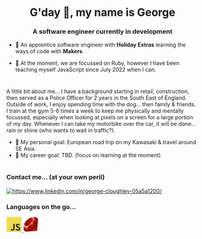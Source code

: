 
<h1 align="center">G'day 👋, my name is George</h1>

<h3 align="center">A software engineer currently in development</h3>

- 🤝 An apprentice software engineer with **Holiday Extras** learning the ways of code with **Makers**.

- 🔭 At the moment, we are focussed on Ruby, however I have been teaching myself JavaScript since July 2022 when I can.

<h1 align="center"></h1>

A little bit about me...
I have a background starting in retail, construction, then served as a Police Officer for 2 years in the South East of England. Outside of work, I enjoy spending time with the dog... then family & friends. I train at the gym 5-6 times a week to keep me physically and mentally focussed, especially when looking at pixels on a screen for a large portion of my day. Whenever I can take my motorbike over the car, it will be done... rain or shine (who wants to wait in traffic?).

- 🎯 My personal goal: European road trip on my Kawasaki & travel around SE Asia.
- 🎯 My career goal: TBD. (focus on learning at the moment)

<h1 align="center"></h1>

<h3 align="left">Contact me... (at your own peril)</h3>
<p align="left">
<a href="https://linkedin.com/in/https://www.linkedin.com/in/george-cloughley-05a5a1200/" target="blank"><img align="center" src="https://raw.githubusercontent.com/rahuldkjain/github-profile-readme-generator/master/src/images/icons/Social/linked-in-alt.svg" alt="https://www.linkedin.com/in/george-cloughley-05a5a1200/" height="30" width="40" /></a>
</p>

<h3 align="left">Languages on the go...</h3>
<p align="left"> <a href="https://developer.mozilla.org/en-US/docs/Web/JavaScript" target="_blank" rel="noreferrer"> <img src="https://raw.githubusercontent.com/devicons/devicon/master/icons/javascript/javascript-original.svg" alt="javascript" width="40" height="40"/> </a> <a href="https://www.ruby-lang.org/en/" target="_blank" rel="noreferrer"> <img src="https://raw.githubusercontent.com/devicons/devicon/master/icons/ruby/ruby-original.svg" alt="ruby" width="40" height="40"/> </a> </p>
